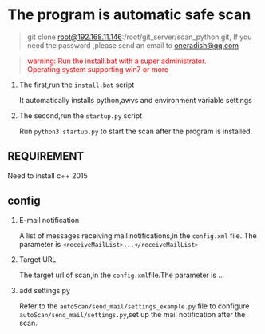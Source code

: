 # The program is automatic safe scan 

>git clone root@192.168.11.146:/root/git_server/scan_python.git,
If you need the password ,please send an email to oneradish@qq.com 

><font color="red">warning: Run the install.bat with a super administrator.</br>
Operating system supporting win7 or more
</font>


1. The first,run the `install.bat` script
    
    It automatically installs python,awvs and environment variable settings 
2. The second,run the `startup.py` script

    Run `python3 startup.py` to start the scan after the program is installed.
   
## REQUIREMENT
Need to install c++ 2015

## config 
1. E-mail notification
    
    A list of messages receiving mail notifications,in the `config.xml` file.
    The parameter is `<receiveMailList>...</receiveMailList>`
    
2. Target URL
    
    The target url of scan,in the `config.xml`file.The parameter is <scanUrl>...</scanUrl>
    
3. add settings.py

    Refer to the `autoScan/send_mail/settings_example.py` file to configure `autoScan/send_mail/settings.py`,set up the mail notification after the scan.

